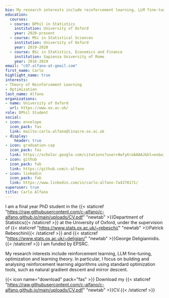 ```yaml
---
bio: My research interests include reinforcement learning, LLM fine-tuning, optimization and learning theory.
education:
  courses:
  - course: DPhil in Statistics
    institution: University of Oxford
    year: 2020-present
  - course: MSc in Statistical Sciences
    institution: University of Oxford
    year: 2019-2020
  - course: BSc in Statistics, Economics and Finance
    institution: Sapienza University of Rome
    year: 2016-2019
email: "c97.alfano-at-gmail.com"
first_name: Carlo
highlight_name: true
interests:
- Theory of Reinforcement Learning
- Optimization
last_name: Alfano
organizations:
- name: University of Oxford
  url: https://www.ox.ac.uk/
role: DPhil Student
social:
- icon: envelope
  icon_pack: fas
  link: mailto:carlo.alfano@linacre.ox.ac.uk
- display:
    header: true
- icon: graduation-cap
  icon_pack: fas
  link: https://scholar.google.com/citations?user=9wfyGroAAAAJ&hl=en&oi=ao
- icon: github
  icon_pack: fab
  link: https://github.com/c-alfano
- icon: linkedin
  icon_pack: fab
  link: https://www.linkedin.com/in/carlo-alfano-7a4378171/
superuser: true
title: Carlo Alfano
---
```


I am a final year PhD student in the {{< staticref "https://raw.githubusercontent.com/c-alfano/c-alfano.github.io/main/uploads/CV.pdf" "newtab" >}}Department of Statistics{{< /staticref >}} at the University of Oxford, under the supervision of {{< staticref "https://www.stats.ox.ac.uk/~rebeschi/" "newtab" >}}Patrick Rebeschini{{< /staticref >}} and {{< staticref "https://www.stats.ox.ac.uk/~deligian/" "newtab" >}}George Deligiannidis.{{< /staticref >}} I am funded by EPSRC.

My research interests include reinforcement learning, LLM fine-tuning, optimization and learning theory. In particular, I focus on building and analysing reinforcement learning algorithms using standard optimization tools, such as natural gradient descent and mirror descent.

{{< icon name="download" pack="fas" >}} Download my {{< staticref "https://raw.githubusercontent.com/c-alfano/c-alfano.github.io/main/uploads/CV.pdf" "newtab" >}}CV.{{< /staticref >}}
